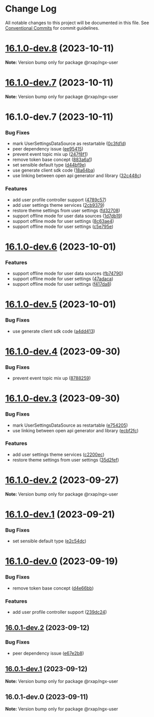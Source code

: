 # Change Log

All notable changes to this project will be documented in this file.
See [Conventional Commits](https://conventionalcommits.org) for commit guidelines.

# [16.1.0-dev.8](https://gitlab.com/rxap/packages/compare/@rxap/ngx-user@16.1.0-dev.7...@rxap/ngx-user@16.1.0-dev.8) (2023-10-11)

**Note:** Version bump only for package @rxap/ngx-user

# [16.1.0-dev.7](https://gitlab.com/rxap/packages/compare/@rxap/ngx-user@16.1.0-dev.7...@rxap/ngx-user@16.1.0-dev.7) (2023-10-11)

**Note:** Version bump only for package @rxap/ngx-user

# 16.1.0-dev.7 (2023-10-11)

### Bug Fixes

- mark UserSettingsDataSource as restartable ([0c3fd1d](https://gitlab.com/rxap/packages/commit/0c3fd1d788ba8eba0e79bd6f2cdf7eeb8478475c))
- peer dependency issue ([ee95415](https://gitlab.com/rxap/packages/commit/ee95415370d9ef2396916d6c25061a0df791034a))
- prevent event topic mix up ([247f8f1](https://gitlab.com/rxap/packages/commit/247f8f156b8f2bdb1939d5fe39bc6bbf8957f7d9))
- remove token base concept ([883a6a1](https://gitlab.com/rxap/packages/commit/883a6a194052f4390e2a5c623bdfab04004077aa))
- set sensible default type ([d44bf9e](https://gitlab.com/rxap/packages/commit/d44bf9e12073b938b5d56ca863e4ceab6bb8ed9f))
- use generate client sdk code ([18a64ba](https://gitlab.com/rxap/packages/commit/18a64baf9e8e2195fe6ab2fbac158a307a9175ca))
- use linking between open api generator and library ([32c448c](https://gitlab.com/rxap/packages/commit/32c448cf374c8ff76f0f0a62fc077a2933c66e4a))

### Features

- add user profile controller support ([4789c57](https://gitlab.com/rxap/packages/commit/4789c57d861b09ba4dc2b7ee954a277fda7edf28))
- add user settings theme services ([2cb9379](https://gitlab.com/rxap/packages/commit/2cb93798656203092b7c091b6a255d504e049419))
- restore theme settings from user settings ([fd32708](https://gitlab.com/rxap/packages/commit/fd3270834279958e6650c099e55a812bde9c1c19))
- support offline mode for user data sources ([1d7db19](https://gitlab.com/rxap/packages/commit/1d7db1905d10ff8d789d7407e03416ffc627c702))
- support offline mode for user settings ([8c63ae4](https://gitlab.com/rxap/packages/commit/8c63ae4dcf3030a0c3e63cd1830e10e2b17487bd))
- support offline mode for user settings ([c5e795e](https://gitlab.com/rxap/packages/commit/c5e795eb3425ae24f785ac8388b30f3f982cbd2f))

# [16.1.0-dev.6](https://gitlab.com/rxap/packages/compare/@rxap/ngx-user@16.1.0-dev.5...@rxap/ngx-user@16.1.0-dev.6) (2023-10-01)

### Features

- support offline mode for user data sources ([fb74790](https://gitlab.com/rxap/packages/commit/fb7479080c99b4dc607aea9f10047c99216f3727))
- support offline mode for user settings ([47adaca](https://gitlab.com/rxap/packages/commit/47adaca3c83cf64c13aaebfe9322fb30aed8e07f))
- support offline mode for user settings ([f417da8](https://gitlab.com/rxap/packages/commit/f417da8fe210bb18190fe2e8b95093eb90fbfd86))

# [16.1.0-dev.5](https://gitlab.com/rxap/packages/compare/@rxap/ngx-user@16.1.0-dev.4...@rxap/ngx-user@16.1.0-dev.5) (2023-10-01)

### Bug Fixes

- use generate client sdk code ([a4dd413](https://gitlab.com/rxap/packages/commit/a4dd4134cbc7261bf5ee279d3f1a4c78974c3f12))

# [16.1.0-dev.4](https://gitlab.com/rxap/packages/compare/@rxap/ngx-user@16.1.0-dev.3...@rxap/ngx-user@16.1.0-dev.4) (2023-09-30)

### Bug Fixes

- prevent event topic mix up ([8788259](https://gitlab.com/rxap/packages/commit/87882595d740dddaba8cb6f79e5a68c5bd6c4fea))

# [16.1.0-dev.3](https://gitlab.com/rxap/packages/compare/@rxap/ngx-user@16.1.0-dev.2...@rxap/ngx-user@16.1.0-dev.3) (2023-09-30)

### Bug Fixes

- mark UserSettingsDataSource as restartable ([e754205](https://gitlab.com/rxap/packages/commit/e7542054a1ad6620887b10f108b153f6ceb2539a))
- use linking between open api generator and library ([ecbf2fc](https://gitlab.com/rxap/packages/commit/ecbf2fc5a86a607f353cd80c42c12be70bd2ce79))

### Features

- add user settings theme services ([c2200ec](https://gitlab.com/rxap/packages/commit/c2200ecbbcbc48def1a5c9b5550eb3fb17396b30))
- restore theme settings from user settings ([35d2fef](https://gitlab.com/rxap/packages/commit/35d2fefa3e5cd1c63962a6d9a1ba854679ee60c2))

# [16.1.0-dev.2](https://gitlab.com/rxap/packages/compare/@rxap/ngx-user@16.1.0-dev.1...@rxap/ngx-user@16.1.0-dev.2) (2023-09-27)

**Note:** Version bump only for package @rxap/ngx-user

# [16.1.0-dev.1](https://gitlab.com/rxap/packages/compare/@rxap/ngx-user@16.1.0-dev.0...@rxap/ngx-user@16.1.0-dev.1) (2023-09-21)

### Bug Fixes

- set sensible default type ([e2c54dc](https://gitlab.com/rxap/packages/commit/e2c54dce525a97a047ed5efe1690c69d729f44e5))

# [16.1.0-dev.0](https://gitlab.com/rxap/packages/compare/@rxap/ngx-user@16.0.1-dev.2...@rxap/ngx-user@16.1.0-dev.0) (2023-09-19)

### Bug Fixes

- remove token base concept ([d4e66bb](https://gitlab.com/rxap/packages/commit/d4e66bb1b342269c6efab5e9056f7e05afb38e7f))

### Features

- add user profile controller support ([239dc24](https://gitlab.com/rxap/packages/commit/239dc2430093f7386d44d7295dfd3382d75ae2ef))

## [16.0.1-dev.2](https://gitlab.com/rxap/packages/compare/@rxap/ngx-user@16.0.1-dev.1...@rxap/ngx-user@16.0.1-dev.2) (2023-09-12)

### Bug Fixes

- peer dependency issue ([e67e2b8](https://gitlab.com/rxap/packages/commit/e67e2b8eb884b598536d16c2c544a9ad9be5b53e))

## [16.0.1-dev.1](https://gitlab.com/rxap/packages/compare/@rxap/ngx-user@16.0.1-dev.0...@rxap/ngx-user@16.0.1-dev.1) (2023-09-12)

**Note:** Version bump only for package @rxap/ngx-user

## 16.0.1-dev.0 (2023-09-11)

**Note:** Version bump only for package @rxap/ngx-user
